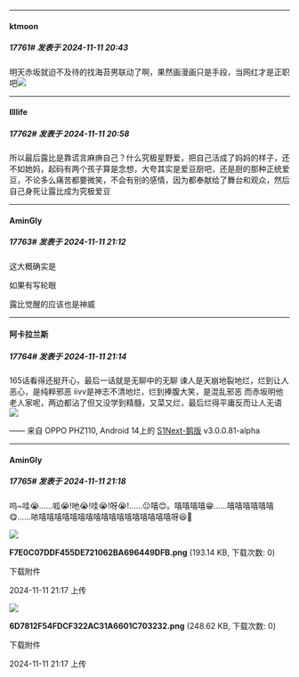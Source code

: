 ﻿
*****

####  ktmoon  
##### 17761#       发表于 2024-11-11 20:43

明天赤坂就迫不及待的找海苔男联动了啊，果然画漫画只是手段，当网红才是正职吧<img src="https://static.saraba1st.com/image/smiley/face2017/067.png" referrerpolicy="no-referrer">


*****

####  llllife  
##### 17762#       发表于 2024-11-11 20:58

所以最后露比是靠谎言麻痹自己？什么究极星野爱，把自己活成了妈妈的样子，还不如她妈，起码有两个孩子算是念想，大夸其实是爱豆厨吧，还是厨的那种正统爱豆，不论多么痛苦都要微笑，不会有别的感情，因为都奉献给了舞台和观众，然后自己身死让露比成为究极爱豆


*****

####  AminGly  
##### 17763#       发表于 2024-11-11 21:12

这大概确实是

如果有写轮眼

露比觉醒的应该也是神威


*****

####  阿卡拉兰斯  
##### 17764#       发表于 2024-11-11 21:14

165话看得还挺开心，最后一话就是无聊中的无聊
谏人是天崩地裂地烂，烂到让人恶心，是纯粹邪恶
iivv是神志不清地烂，烂到捧腹大笑，是混乱邪恶
而赤坂明他老人家呢，两边都沾了但又没学到精髓，又菜又烂，最后烂得平庸反而让人无语<img src="https://static.saraba1st.com/image/smiley/face2017/027.png" referrerpolicy="no-referrer">

—— 来自 OPPO PHZ110, Android 14上的 [S1Next-鹅版](https://github.com/ykrank/S1-Next/releases) v3.0.0.81-alpha

*****

####  AminGly  
##### 17765#       发表于 2024-11-11 21:18

呜~哇😭……呱😭!吔😭!哇😭!呀😭!……😐嘻😊。嘻嘻嘻嘻😁……嘻嘻嘻嘻嘻嘻😋……𠲖嘻嘻嘻嘻嘻嘻嘻嘻嘻嘻嘻嘻嘻嘻嘻嘻嘻呀😆🤤

<img src="https://img.saraba1st.com/forum/202411/11/211756l94at8d23996z48r.png" referrerpolicy="no-referrer">

<strong>F7E0C07DDF455DE721062BA696449DFB.png</strong> (193.14 KB, 下载次数: 0)

下载附件

2024-11-11 21:17 上传

<img src="https://img.saraba1st.com/forum/202411/11/211756lt19dphhi9lvtpvs.png" referrerpolicy="no-referrer">

<strong>6D7812F54FDCF322AC31A6601C703232.png</strong> (248.62 KB, 下载次数: 0)

下载附件

2024-11-11 21:17 上传

